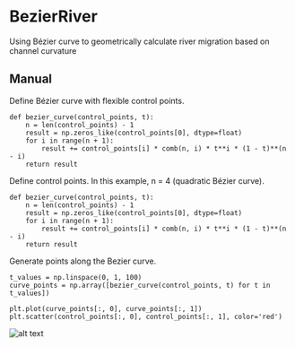 # BezierRiver
Using Bézier curve to geometrically calculate river migration based on channel curvature 

## Manual
Define Bézier curve with flexible control points. 
```
def bezier_curve(control_points, t):
    n = len(control_points) - 1
    result = np.zeros_like(control_points[0], dtype=float)
    for i in range(n + 1):
        result += control_points[i] * comb(n, i) * t**i * (1 - t)**(n - i)
    return result
```
Define control points. In this example, n = 4 (quadratic Bézier curve).
```
def bezier_curve(control_points, t):
    n = len(control_points) - 1
    result = np.zeros_like(control_points[0], dtype=float)
    for i in range(n + 1):
        result += control_points[i] * comb(n, i) * t**i * (1 - t)**(n - i)
    return result
```

Generate points along the Bezier curve.
```
t_values = np.linspace(0, 1, 100)
curve_points = np.array([bezier_curve(control_points, t) for t in t_values])

plt.plot(curve_points[:, 0], curve_points[:, 1])
plt.scatter(control_points[:, 0], control_points[:, 1], color='red')
```
![alt text](https://github.com/snohatech/BezierRiver/blob/main/bezierfigure/1.png)

